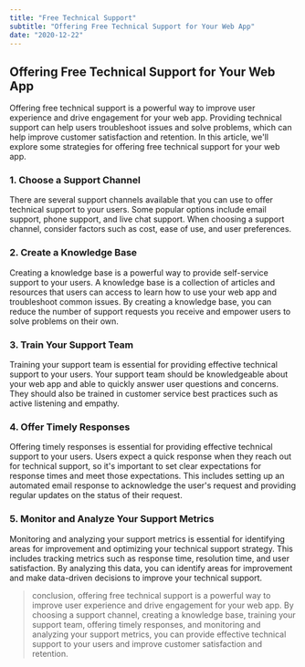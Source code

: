 ```yaml
---
title: "Free Technical Support"
subtitle: "Offering Free Technical Support for Your Web App"
date: "2020-12-22"
---
```


## Offering Free Technical Support for Your Web App

Offering free technical support is a powerful way to improve user experience and drive engagement for your web app. Providing technical support can help users troubleshoot issues and solve problems, which can help improve customer satisfaction and retention. In this article, we'll explore some strategies for offering free technical support for your web app.

### 1. Choose a Support Channel

There are several support channels available that you can use to offer technical support to your users. Some popular options include email support, phone support, and live chat support. When choosing a support channel, consider factors such as cost, ease of use, and user preferences.

### 2. Create a Knowledge Base

Creating a knowledge base is a powerful way to provide self-service support to your users. A knowledge base is a collection of articles and resources that users can access to learn how to use your web app and troubleshoot common issues. By creating a knowledge base, you can reduce the number of support requests you receive and empower users to solve problems on their own.

### 3. Train Your Support Team

Training your support team is essential for providing effective technical support to your users. Your support team should be knowledgeable about your web app and able to quickly answer user questions and concerns. They should also be trained in customer service best practices such as active listening and empathy.

### 4. Offer Timely Responses

Offering timely responses is essential for providing effective technical support to your users. Users expect a quick response when they reach out for technical support, so it's important to set clear expectations for response times and meet those expectations. This includes setting up an automated email response to acknowledge the user's request and providing regular updates on the status of their request.

### 5. Monitor and Analyze Your Support Metrics

Monitoring and analyzing your support metrics is essential for identifying areas for improvement and optimizing your technical support strategy. This includes tracking metrics such as response time, resolution time, and user satisfaction. By analyzing this data, you can identify areas for improvement and make data-driven decisions to improve your technical support.

>conclusion, offering free technical support is a powerful way to improve user experience and drive engagement for your web app. By choosing a support channel, creating a knowledge base, training your support team, offering timely responses, and monitoring and analyzing your support metrics, you can provide effective technical support to your users and improve customer satisfaction and retention.